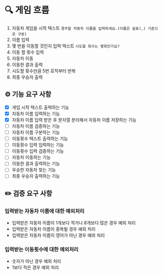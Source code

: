# 🔍 게임 흐름
1. 자동차 게임을 시작 텍스트 `경주할 자동차 이름을 입력하세요.(이름은 쉼표(,) 기준으로 구분)`
2. 이름 입력
3. 몇 번을 이동할 것인지 입력 텍스트 `시도할 회수는 몇회인가요?`
4. 이동 할 횟수 입력
5. 자동차 이동
6. 이동한 결과 출력
7. 시도할 횟수만큼 5번 로직부터 반복
8. 최종 우승자 출력



## ⚙️ 기능 요구 사항

- [x] 게임 시작 텍스트 출력하는 기능
- [x] 자동차 이름 입력하는 기능
- [x] 자동차 이름 입력 받은 후 문자열 분리해서 자동차 이름 저장하는 기능
- [ ] 자동차 이름 검증하는 기능
- [ ] 자동차 이름 구분하는 기능
- [ ] 이동횟수 텍스트 출력하는 기능
- [ ] 이동횟수 입력 입력하는 기능
- [ ] 이동횟수 입력 검증하는 기능
- [ ] 자동차 이동하는 기능
- [ ] 이동한 결과 출력하는 기능
- [ ] 우승한 자동차 찾는 기능
- [ ] 최종 우승자 출력하는 기능

## ✏️ 검증 요구 사항
### ️입력받는 자동차 이름에 대한 예외처리
- 입력받은 자동차 이름이 1개보다 적거나 8개보다 많은 경우 예외 처리
- 입력받은 자동차 이름이 중복될 경우 예외 처리
- 입력받은 자동차 이름이 영어가 아닌 경우 예외 처리

### 입력받는 이동횟수에 대한 예외처리
- 숫자가 아닌 경우 예외 처리
- 1보다 작은 경우 예외 처리
